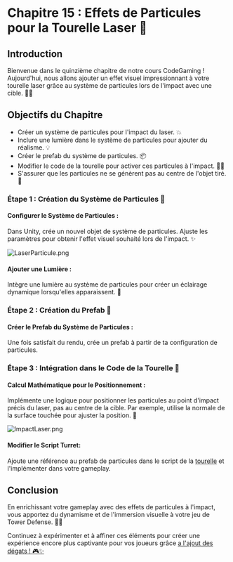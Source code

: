 # Chapitre 15 : Effets de Particules pour la Tourelle Laser 🌌

## Introduction

Bienvenue dans le quinzième chapitre de notre cours CodeGaming ! Aujourd'hui, nous allons ajouter un effet visuel impressionnant à votre tourelle laser grâce au système de particules lors de l'impact avec une cible. 🌟🔫

## Objectifs du Chapitre

- Créer un système de particules pour l'impact du laser. 💥
- Inclure une lumière dans le système de particules pour ajouter du réalisme. 💡
- Créer le prefab du système de particules. 📦
- Modifier le code de la tourelle pour activer ces particules à l'impact. 👨‍💻
- S'assurer que les particules ne se génèrent pas au centre de l'objet tiré. 🧮

### Étape 1 : Création du Système de Particules 🌠
#### Configurer le Système de Particules :
Dans Unity, crée un nouvel objet de système de particules.
Ajuste les paramètres pour obtenir l'effet visuel souhaité lors de l'impact. ✨

![LaserParticule.png](Images/LaserParticule.png)

#### Ajouter une Lumière :
Intègre une lumière au système de particules pour créer un éclairage dynamique lorsqu'elles apparaissent. 🔆

### Étape 2 : Création du Prefab 🚀
#### Créer le Prefab du Système de Particules :
Une fois satisfait du rendu, crée un prefab à partir de ta configuration de particules.

### Étape 3 : Intégration dans le Code de la Tourelle 👾

#### Calcul Mathématique pour le Positionnement :
Implémente une logique pour positionner les particules au point d'impact précis du laser, pas au centre de la cible. Par exemple, utilise la normale de la surface touchée pour ajuster la position. 📐

![ImpactLaser.png](Images/ImpactLaser.png)

#### Modifier le Script Turret:
Ajoute une référence au prefab de particules dans le script de la [tourelle](https://github.com/user-attachments/files/17978219/Turret4.txt) et l'implémenter dans votre gameplay.

## Conclusion
En enrichissant votre gameplay avec des effets de particules à l'impact, vous apportez du dynamisme et de l'immersion visuelle à votre jeu de Tower Defense. 🚀🌈 

Continuez à expérimenter et à affiner ces éléments pour créer une expérience encore plus captivante pour vos joueurs grâce [a l'ajout des dégats ! 🎮✨](https://github.com/g404-code-gaming/TowerDefence/blob/main/Création-Du-Jeu/16.Dégâts%20et%20ralentissement%20du%20laser.md)

